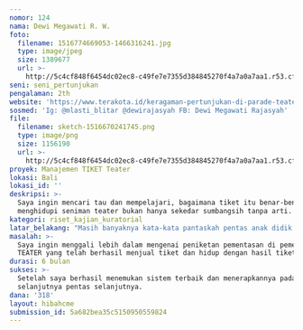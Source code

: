 ```yaml
---
nomor: 124
nama: Dewi Megawati R. W.
foto:
  filename: 1516774669053-1466316241.jpg
  type: image/jpeg
  size: 1389677
  url: >-
    http://5c4cf848f6454dc02ec8-c49fe7e7355d384845270f4a7a0a7aa1.r53.cf2.rackcdn.com/74938b9c-6c31-426c-9eb3-4359a7574eaa/1516774669053-1466316241.jpg
seni: seni_pertunjukan
pengalaman: 2th
website: 'https://www.terakota.id/keragaman-pertunjukan-di-parade-teater-remaja-blitar/'
sosmed: 'Ig: @mlasti_blitar @dewirajasyah FB: Dewi Megawati Rajasyah'
file:
  filename: sketch-1516670241745.png
  type: image/png
  size: 1156190
  url: >-
    http://5c4cf848f6454dc02ec8-c49fe7e7355d384845270f4a7a0a7aa1.r53.cf2.rackcdn.com/69e3f3f5-c3e5-4e7d-8e89-f7878a61db3a/sketch-1516670241745.png
proyek: Manajemen TIKET Teater
lokasi: Bali
lokasi_id: ''
deskripsi: >-
  Saya ingin mencari tau dan mempelajari, bagaimana tiket itu benar-benar bisa
  menghidupi seniman teater bukan hanya sekedar sumbangsih tanpa arti. 
kategori: riset_kajian_kuratorial
latar_belakang: "Masih banyaknya kata-kata pantaskah pentas anak didik saya ditiketkan... Itu selama saya menjadi ketua Parade Teater Remaja se-Blitar Raya 2018, terlepas dari itu semua saya mencoba meyakinkan adek2 peserta untuk menjual tiket mereka... Tembus diangka 1800 tiket dalam 2 minggu penjualan. Semua antusias menonton dan saling mengapresiasi. Namun masih ada seniman duduk diakhir pertunjukan dan membawa kata-kata tentang kepantasan... \r\nTentu kata layak tidak akan ada habisnya karena itu teater jadi sepi peminat, hanya menjadi apresiasi. Banyak yang menjadikannya hanya sekedar hobby... Bukan pekerjaan utama. \r\nSedang awal niatan saya, anak-anak ini berani memproduksi pentasnya sendiri tanpa harus menunggu lomba atau dana turun dari lembaga tertentu. Membiaskan membeli tiket untuk para penontonnya."
masalah: >-
  Saya ingin menggali lebih dalam mengenai peniketan pementasan di pementasan
  TEATER yang telah berhasil menjual tiket dan hidup dengan hasil tiket.
durasi: 6 bulan
sukses: >-
  Setelah saya berhasil menemukan sistem terbaik dan menerapkannya pada project
  selanjutnya pentas selanjutnya.
dana: '318'
layout: hibahcme
submission_id: 5a682bea35c5150950559824
---
```

